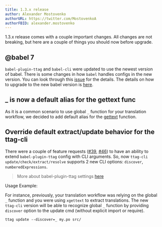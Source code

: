 ```yaml
---
title: 1.3.x release
author: Alexander Mostovenko
authorURL: https://twitter.com/MostovenkoA
authorFBID: alexander.mostovenko
---
```


1.3.x release comes with a couple important changes. All changes are not breaking, but here are a couple of things you should now before upgrade.

<!--truncate-->

## @babel 7
`babel-plugin-ttag` and `babel-cli` were updated to use the newest version of babel. There is some changes in how `babel` handles configs in the new version. You can look through this [issue](https://github.com/ttag-org/ttag-cli/issues/43) for the details. The details on how to upgrade to the new babel version is [here](https://babeljs.io/docs/en/v7-migration).

## _ is now a default alias for the gettext func
As it is a common scenario to use global `_` function for your translation workflow, we decided to add default alias for the [gettext](/docs/gettext.html) function. 

## Override default extract/update behavior for the ttag-cli
There were a couple of feature requests ([#39](https://github.com/ttag-org/ttag-cli/issues/39), [#46](https://github.com/ttag-org/ttag-cli/issues/46)) to have an ability to extend `babel-plugin-ttag` config with CLI arguments. So, now `ttag-cli update/check/extract/resolve` supports 2 new CLI options: `discover`, `numberedExpressions`.

> More about babel-plugin-ttag settings [here](/docs/plugin-api.html)

Usage Example:

For instance, previously, your translation workflow was relying on the global `_` function and you were using `xgettext` to extract translations. The new `ttag-cli` version will be able to recognize global `_` function by providing `discover` option to the update cmd (without explicit import or require).

```
ttag update --discover=_ my.po src/
```
